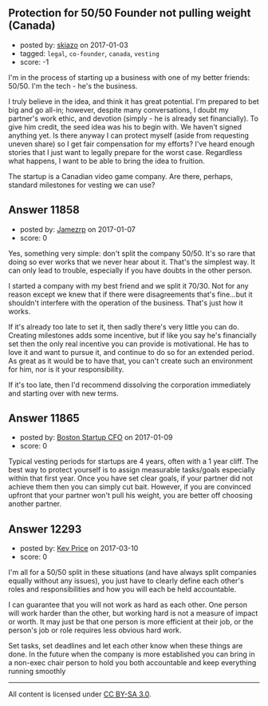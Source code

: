 ## Protection for 50/50 Founder not pulling weight (Canada)

- posted by: [skiazo](https://stackexchange.com/users/9960590/skiazo) on 2017-01-03
- tagged: `legal`, `co-founder`, `canada`, `vesting`
- score: -1

I'm in the process of starting up a business with one of my better friends: 50/50. I'm the tech - he's the business. 

I truly believe in the idea, and think it has great potential. I'm prepared to bet big and go all-in; however, despite many conversations, I doubt my partner's work ethic, and devotion (simply - he is already set financially). To give him credit, the seed idea was his to begin with. We haven't signed anything yet. Is there anyway I can protect myself (aside from requesting uneven share) so I get fair compensation for my efforts? I've heard enough stories that I just want to legally prepare for the worst case. Regardless what happens, I want to be able to bring the idea to fruition.

The startup is a Canadian video game company. Are there, perhaps, standard milestones for vesting we can use?


## Answer 11858

- posted by: [Jamezrp](https://stackexchange.com/users/3823634/jamezrp) on 2017-01-07
- score: 0

Yes, something very simple: don't split the company 50/50. It's so rare that doing so ever works that we never hear about it. That's the simplest way. It can only lead to trouble, especially if you have doubts in the other person.

I started a company with my best friend and we split it 70/30. Not for any reason except we knew that if there were disagreements that's fine...but it shouldn't interfere with the operation of the business. That's just how it works. 

If it's already too late to set it, then sadly there's very little you can do. Creating milestones adds some incentive, but if like you say he's financially set then the only real incentive you can provide is motivational. He has to love it and want to pursue it, and continue to do so for an extended period. As great as it would be to have that, you can't create such an environment for him, nor is it your responsibility.

If it's too late, then I'd recommend dissolving the corporation immediately and starting over with new terms. 


## Answer 11865

- posted by: [Boston Startup CFO](https://stackexchange.com/users/9992633/boston-startup-cfo) on 2017-01-09
- score: 0

Typical vesting periods for startups are 4 years, often with a 1 year cliff.  The best way to protect yourself is to assign measurable tasks/goals especially within that first year.  Once you have set clear goals, if your partner did not achieve them then you can simply cut bait.  However, if you are convinced upfront that your partner won't pull his weight, you are better off choosing another partner.


## Answer 12293

- posted by: [Kev Price](https://stackexchange.com/users/1109274/kev-price) on 2017-03-10
- score: 0

I'm all for a 50/50 split in these situations (and have always split companies equally without any issues), you just have to clearly define each other's roles and responsibilities and how you will each be held accountable.

I can guarantee that you will not work as hard as each other. One person will work harder than the other, but working hard is not a measure of impact or worth. It may just be that one person is more efficient at their job, or the person's job or role requires less obvious hard work.

Set tasks, set deadlines and let each other know when these things are done. In the future when the company is more established you can bring in a non-exec chair person to hold you both accountable and keep everything running smoothly



---

All content is licensed under [CC BY-SA 3.0](https://creativecommons.org/licenses/by-sa/3.0/).
